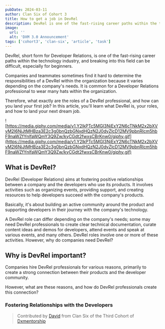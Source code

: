 ```yaml
---
pubDate: 2024-03-11
author: Clan Six of Cohort 3 
title: How to get a job in DevRel
description: DevRel is one of the fast-rising career paths within the technology industry, and breaking into this field can be difficult, especially for beginners.
image:
  url: ''
  alt: 'DXM 3.0 Announcement'
tags: ['cohort3', 'clan-six', 'article', 'task']
---
```


DevRel, short form for Developer Relations, is one of the fast-rising career paths within the technology industry, and breaking into this field can be difficult, especially for beginners.

Companies and teammates sometimes find it hard to determine the responsibilities of a DevRel within the organization because it varies depending on the company's needs. It is common for a Developer Relations professional to wear many hats within the organization.

Therefore, what exactly are the roles of a DevRel professional, and how can you land your first job? In this article, you'll learn what DevRel is, your roles, and how to land your next dream job.

  ![https://media.giphy.com/media/v1.Y2lkPTc5MGI3NjExY2N6cTNkM2x2bXVvM2l6NjJtMHBza3E2c3g0bnQzbGNxdHQzN2J0dyZlcD12MV9pbnRlcm5hbF9naWZfYnlfaWQmY3Q9Zw/kyCGdt2fwxsCBrKnw0/giphy.gif](https://media.giphy.com/media/v1.Y2lkPTc5MGI3NjExY2N6cTNkM2x2bXVvM2l6NjJtMHBza3E2c3g0bnQzbGNxdHQzN2J0dyZlcD12MV9pbnRlcm5hbF9naWZfYnlfaWQmY3Q9Zw/kyCGdt2fwxsCBrKnw0/giphy.gif)

## What is DevRel?
DevRel (Developer Relations) aims at fostering positive relationships between a company and the developers who use its products. It involves activities such as organizing events, providing support, and creating resources to help developers succeed with the company's products. 

Basically, it's about building an active community around the product and supporting developers in their journey with the company's technology.

A DevRel role can differ depending on the company's needs; some may need DevRel professionals to create clear technical documentation, curate content ideas and demos for developers, attend events and speak at various events, and many others. DevRel roles involve one or more of these activities. However, why do companies need DevRel?

## Why is DevRel important?
Companies hire DevRel professionals for various reasons, primarily to create a strong connection between their products and the developer community. 

However, what are these reasons, and how do DevRel professionals create this connection?

### Fostering Relationships with the Developers


> Contributed by [David](https://dxmentorship.com/mentees/david) from Clan Six of the Third Cohort of [Dxmentorship](https://dxmentorship.com)
